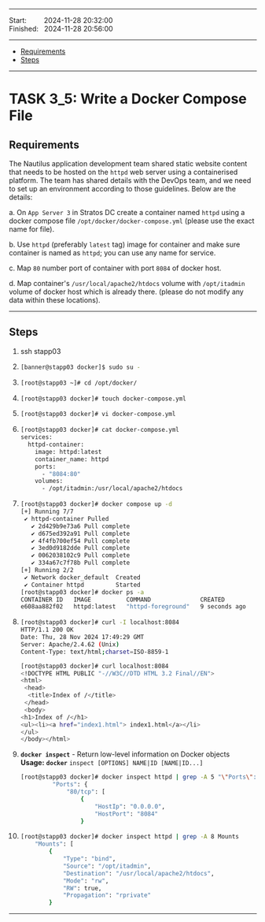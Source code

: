 
------------------------------

Start: &nbsp;&nbsp;&nbsp;&nbsp;&nbsp;&nbsp;&nbsp;&nbsp;2024-11-28 20:32:00  
Finished: &nbsp;&nbsp;2024-11-28 20:56:00

------------------------------

- [Requirements](#requirements)
- [Steps](#steps)

------------------------------

# TASK 3_5: Write a Docker Compose File

## Requirements

The Nautilus application development team shared static website content that needs to be hosted on the `httpd` web server using a containerised platform.
The team has shared details with the DevOps team, and we need to set up an environment according to those guidelines.
Below are the details:

a. On `App Server 3` in Stratos DC create a container named `httpd` using a docker compose file `/opt/docker/docker-compose.yml` (please use the exact name for file).

b. Use `httpd` (preferably `latest` tag) image for container and make sure container is named as `httpd`; you can use any name for service.

c. Map `80` number port of container with port `8084` of docker host.

d. Map container's `/usr/local/apache2/htdocs` volume with `/opt/itadmin` volume of docker host which is already there. (please do not modify any data within these locations).

------------------------------

## Steps

1. ssh stapp03
2. ```bash
   [banner@stapp03 docker]$ sudo su -
   ```
3. 
   ```bash
   [root@stapp03 ~]# cd /opt/docker/
   ```
4. ```bash
   [root@stapp03 docker]# touch docker-compose.yml
   ```
5. ```bash
   [root@stapp03 docker]# vi docker-compose.yml
   ```
6. ```bash
   [root@stapp03 docker]# cat docker-compose.yml 
   services:
     httpd-container:
       image: httpd:latest
       container_name: httpd
       ports:
         - "8084:80"
       volumes:
         - /opt/itadmin:/usr/local/apache2/htdocs
   ```
7. ```bash
   [root@stapp03 docker]# docker compose up -d
   [+] Running 7/7
    ✔ httpd-container Pulled                                                                                             9.6s 
      ✔ 2d429b9e73a6 Pull complete                                                                                       3.8s 
      ✔ d675ed392a91 Pull complete                                                                                       4.3s 
      ✔ 4f4fb700ef54 Pull complete                                                                                       4.9s 
      ✔ 3ed0d9182dde Pull complete                                                                                       5.9s 
      ✔ 0062038102c9 Pull complete                                                                                       8.6s 
      ✔ 334a67c7f78b Pull complete                                                                                       9.4s 
   [+] Running 2/2
    ✔ Network docker_default  Created                                                                                    0.1s 
    ✔ Container httpd         Started                                                                                    2.5s 
   [root@stapp03 docker]# docker ps -a
   CONTAINER ID   IMAGE          COMMAND              CREATED         STATUS         PORTS                  NAMES
   e608aa882f02   httpd:latest   "httpd-foreground"   9 seconds ago   Up 6 seconds   0.0.0.0:8084->80/tcp   httpd
   ```
8. ```bash
   [root@stapp03 docker]# curl -I localhost:8084
   HTTP/1.1 200 OK
   Date: Thu, 28 Nov 2024 17:49:29 GMT
   Server: Apache/2.4.62 (Unix)
   Content-Type: text/html;charset=ISO-8859-1
   
   [root@stapp03 docker]# curl localhost:8084
   <!DOCTYPE HTML PUBLIC "-//W3C//DTD HTML 3.2 Final//EN">
   <html>
    <head>
     <title>Index of /</title>
    </head>
    <body>
   <h1>Index of /</h1>
   <ul><li><a href="index1.html"> index1.html</a></li>
   </ul>
   </body></html>
   ```
9. **`docker inspect`** - Return low-level information on Docker objects  
   **Usage:**	**`docker`** `inspect [OPTIONS] NAME|ID [NAME|ID...]`
   ```bash
   [root@stapp03 docker]# docker inspect httpd | grep -A 5 "\"Ports\":"
            "Ports": {
                "80/tcp": [
                    {
                        "HostIp": "0.0.0.0",
                        "HostPort": "8084"
                    }
   ```
10. ```bash
    [root@stapp03 docker]# docker inspect httpd | grep -A 8 Mounts
        "Mounts": [
            {
                "Type": "bind",
                "Source": "/opt/itadmin",
                "Destination": "/usr/local/apache2/htdocs",
                "Mode": "rw",
                "RW": true,
                "Propagation": "rprivate"
            }
    ```

[//]: # (You have successfully completed the challenge.Results have been saved. Ref ID:6407203e741b204d59fbe9d4)
------------------------------


